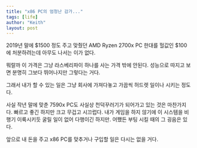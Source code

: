 ```yaml
---
title: "x86 PC의 엄청난 감가..."
tags: [life]
author: "Keith"
layout: post
---
```


2019년 말에 $1500 정도 주고 맞췄던 AMD Ryzen 2700x PC 한대를 헐값인 $100에 처분하려는데 아무도 나서는 이가 없다.

뭐랄까 이 가격은 그냥 라스베리파이 하나를 사는 가격 밖에 안된다. 성능으로 따지고 보면 분명히 그보다 뛰어나지만 그렇다는 거다.

그래서 내가 할 수 있는 일은 그냥 회사에 가져다놓고 가끔씩 허드렛 일이나 시키는 정도다.

사실 작년 말에 맞춘 7590x PC도 사실상 천덕꾸러기가 되어가고 있는 것은 마찬가지다. 빠르고 좋긴 하지만 크고 무겁고 시끄럽다. 내가 게임을 하지 않기에 이 시스템을 비행기 이륙시키듯 굴릴 일이 없어 다행이긴 하지만. 어쨌든 부팅 시킬 때의 그 굉음은 있다.

앞으로 내 돈을 주고 x86 PC를 맞추거나 구입할 일은 다시는 없을 거다. 